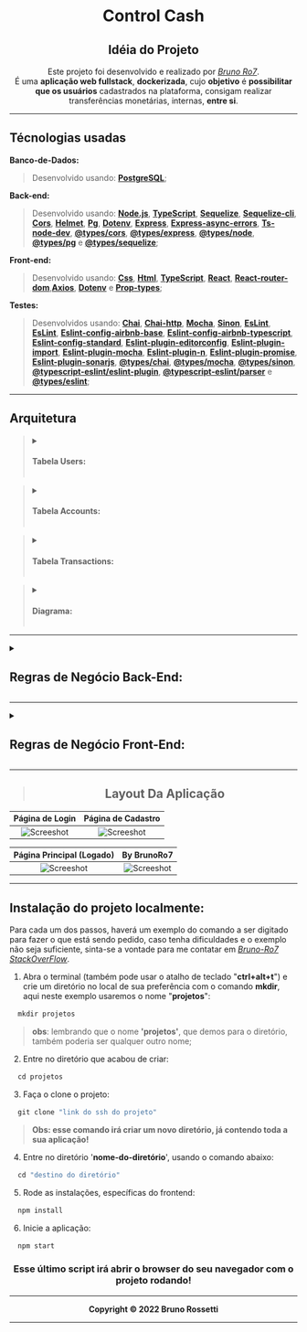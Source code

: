 <div style="display:inline_block" align="center">

  <h1><strong>Control Cash</strong></h1>

</div>

<div style="display:inline_block" align="center">
  
  <h2><strong>Idéia do Projeto</strong></h2>
 
Este projeto foi desenvolvido e realizado por _[Bruno Ro7](https://www.linkedin.com/in/brunoro7/)_.<br>
É uma **aplicação web fullstack**, **dockerizada**, cujo **objetivo** é **possibilitar que os usuários** cadastrados na plataforma, consigam realizar transferências monetárias, internas, **entre si**.

---
</div>

## **Técnologias usadas**

**Banco-de-Dados:**
> Desenvolvido usando: [**PostgreSQL**](https://www.postgresql.org/);

**Back-end:**
> Desenvolvido usando: [**Node.js**](https://nodejs.org), [**TypeScript**](https://www.typescriptlang.org/), [**Sequelize**](https://sequelize.org/), [**Sequelize-cli**](https://www.npmjs.com/package/sequelize-cli), [**Cors**](https://www.npmjs.com/package/cors), [**Helmet**](https://www.npmjs.com/package/helmet), [**Pg**](https://www.npmjs.com/package/pg), [**Dotenv**](https://www.npmjs.com/package/dotenv), [**Express**](https://www.npmjs.com/package/express), [**Express-async-errors**](https://www.npmjs.com/package/express-async-errors), [**Ts-node-dev**](https://www.npmjs.com/package/ts-node-dev), [**@types/cors**](https://www.npmjs.com/package/@types/cors), [**@types/express**](https://www.npmjs.com/package/@types/express), [**@types/node**](https://www.npmjs.com/package/@types/node), [**@types/pg**](https://www.npmjs.com/package/@types/pg) e [**@types/sequelize**](https://www.npmjs.com/package/@types/sequelize);

**Front-end:**
> Desenvolvido usando: [**Css**](https://pt.wikipedia.org/wiki/Cascading_Style_Sheets), [**Html**](https://pt.wikipedia.org/wiki/HTML), [**TypeScript**](), [**React**](https://reactjs.org/), [**React-router-dom**](https://www.npmjs.com/package/react-router-dom),[**Axios**](https://www.npmjs.com/package/axios), [**Dotenv**](https://www.npmjs.com/package/dotenv) e [**Prop-types**](https://www.npmjs.com/package/prop-types);


**Testes:**
> Desenvolvidos usando: [**Chai**](https://www.npmjs.com/package/chai), [**Chai-http**](https://www.chaijs.com/plugins/chai-http/), [**Mocha**](https://mochajs.org/), [**Sinon**](https://sinonjs.org/), [**EsLint**](https://eslint.org/), [**EsLint**](https://eslint.org/), [**Eslint-config-airbnb-base**](https://www.npmjs.com/package/eslint-config-airbnb-base), [**Eslint-config-airbnb-typescript**](https://www.npmjs.com/package/eslint-config-airbnb-typescript), [**Eslint-config-standard**](https://www.npmjs.com/package/eslint-config-standard), [**Eslint-plugin-editorconfig**](https://www.npmjs.com/package/eslint-plugin-editorconfig), [**Eslint-plugin-import**](https://www.npmjs.com/package/eslint-plugin-import), [**Eslint-plugin-mocha**](https://www.npmjs.com/package/eslint-plugin-mocha), [**Eslint-plugin-n**](https://www.npmjs.com/package/eslint-plugin-n), [**Eslint-plugin-promise**](https://www.npmjs.com/package/eslint-plugin-promise), [**Eslint-plugin-sonarjs**](https://www.npmjs.com/package/eslint-plugin-sonarjs), [**@types/chai**](https://www.npmjs.com/package/@types/chai), [**@types/mocha**](https://www.npmjs.com/package/@types/mocha), [**@types/sinon**](https://www.npmjs.com/package/@types/sinon), [**@typescript-eslint/eslint-plugin**](https://www.npmjs.com/package/@typescript-eslint/eslint-plugin), [**@typescript-eslint/parser**](https://www.npmjs.com/package/@typescript-eslint/parser) e [**@types/eslint**](https://www.npmjs.com/package/@types/eslint);

---
## **Arquitetura**

> <details>
> <summary><h4>Tabela <strong>Users</strong>:<h4></summary>
>
> - id ==> Primary-Key;
>
> - username ==> (o @ do usuário);
>
> - password ==> (com BCrypt - Hashed);
>
> - accountId ==> Foreign-Key (Accounts[id]);

</details>

> <details>
> <summary><h4>Tabela <strong>Accounts</strong>:<h4></summary>
>
> - id ==> primaryKey;
>
> - balance ==> No cadastro o valor é R$ 100,00;

</details>

> <details>
> <summary><h4>Tabela <strong>Transactions</strong>:<h4></summary>
>
> - id ==> PrimaryKey;
>
> - debitedAccountId ==> Foreign-Key (Accounts[id]);
>
> - creditedAccountId ==> Foreign-Key(Accounts[id]);
>
> - value ==> Total da transferência;
>
> - createdAt ==> Data de realização;

</details>

> <details>
> <summary><h4><strong>Diagrama</strong>:<h4></summary>
>
> <img src="./digram.png" alt="É uma imagem em diagrama, descrevendo a arquitetura das tabelas de users, accounts e transactions." />

</details>

---
<details>
<summary>

## **Regras de Negócio Back-End:**
</summary>

- [X] **1.** Qualquer pessoa deverá poder fazer parte, para isso, basta **realizar o cadastro** informando **"username"** e **"password"**.
- [X] **2.** Deve-se garantir que cada **"username"** seja **único** e composto por, **pelo menos, 3 caracteres**.
- [X] **3.** Deve-se garantir que a **"password"** seja composta por **pelo menos 8 caracteres**, **um número** e **uma letra maiúscula**. **Obs**: Lembre-se que ela deverá ser **"hashada"** ao ser armazenada no banco.
- [X] **4.** Durante o processo de **cadastro de um novo usuário**, sua respectiva conta deverá ser criada automaticamente na **tabela Accounts** com um **Balance de R$ 100,00**. **Obs**: É importante ressaltar que **caso ocorra algum problema** e o usuário não seja criado, a **tabela Accounts não deverá ser afetada**.
- [ ] **5.** Todo usuário deverá conseguir logar na aplicação informando username e password. Caso o **login seja bem-sucedido**, um **token JWT (com 24h de validade)** deverá ser fornecido.
- [X] **6.** Todo **usuário logado** (ou seja, que apresente um token válido) deverá ser capaz de visualizar **seu próprio balance atual**. Um **usuário A não pode visualizar o balance de um usuário B**, por exemplo.
- [ ] **7.** Todo **usuário logado** (ou seja, que apresente um token válido) deverá ser capaz de realizar um **cash-out** informando o **"username" do usuário** que sofrerá o **cash-in**, caso apresente **balance suficiente** para isso. Atente-se ao fato de que um usuário não deverá ter a possibilidade de realizar uma transferência para si mesmo.
- [ ] **8.** Toda nova **transação bem-sucedida** deverá ser registrada na **tabela Transactions**. Em **casos de falhas** transacionais, a **tabela Transactions não deverá ser afetada**.
- [ ] **9.** Todo **usuário logado** (ou seja, que apresente um token válido) deverá ser capaz de **visualizar as transações financeiras (cash-out e cash-in) que participou**. Caso o usuário não tenha participado de uma determinada transação, ele nunca poderá ter acesso à ela.
- [ ] **10.** Todo **usuário logado** (ou seja, que apresente um token válido) deverá ser capaz de **filtrar as transações** financeiras que participou por:
  - [ ] **-** **Data de realização** da transação;
  - [ ] **-** Transações de **cash-out**;
  - [ ] **-** Transações de **cash-in**;

</details>

---
<details>
<summary>

## **Regras de Negócio Front-End:**
</summary>

- [ ] **1.** Página para realizar o cadastro informando **"username"** e **"password"**.
- [ ] **2.** Página para realizar o login informando **"username"** e **"password"**.
- [ ] **3.** Com o **usuário logado**, a **Página Principal** deve apresentar:
  - [ ] **-** Balance atual (Saldo em conta) do usuário;
  - [ ] **-** Seção voltada à realização de transferências para outros usuários, a partir do username de quem sofrerá o cash-in;
  - [ ] **-** Tabela com os detalhes de todas as transações que o usuário participou;
  - [ ] **-** Mecanismo para filtrar a tabela por data de transação e/ou transações do tipo cash-in/cash-out;
  - [ ] **-** Botão para realizar o log-out;

</details>

---
<div  width="70vh" heigth="50vh" style="display:inline_block" align="center">

> ## **Layout Da Aplicação**

**Página de Login**  |  **Página de Cadastro**    
:-------------------------:|:-------------------------:
![Screeshot]()  |  ![Screeshot]()

**Página Principal (Logado)**  |  **By BrunoRo7**    
:-------------------------:|:-------------------------:
![Screeshot]()  |  ![Screeshot]()
<!-- https://avatars.githubusercontent.com/u/80050586?v=4 -->

---
</div>

## **Instalação do projeto localmente:**
 
Para cada um dos passos, haverá um exemplo do comando a ser digitado para fazer o que está sendo pedido, caso tenha dificuldades e o exemplo não seja suficiente, sinta-se a vontade para me contatar em _[Bruno-Ro7 StackOverFlow](https://stackoverflow.com/users/20140542/bruno-rossetti)_.

1. Abra o terminal (também pode usar o atalho de teclado "**ctrl+alt+t**") e crie um diretório no local de sua preferência com o comando **mkdir**, aqui neste exemplo usaremos o nome "**projetos**":
```javascript
  mkdir projetos
```
> **obs**: lembrando que o nome **'projetos'**, que demos para o diretório, também poderia ser qualquer outro nome;

2. Entre no diretório que acabou de criar:
```javascript
  cd projetos
```

3. Faça o clone o projeto:
```javascript
  git clone "link do ssh do projeto"
```
> **Obs: esse comando irá criar um novo diretório, já contendo toda a sua aplicação!**

4. Entre no diretório '**nome-do-diretório**', usando o comando abaixo:
```javascript
  cd "destino do diretório"
```

5. Rode as instalações, específicas do frontend:
```javascript
  npm install
```

6. Inicie a aplicação:
```javascript
  npm start
```

<div style="display:inline_block" align="center">

### **Esse último script irá abrir o browser do seu navegador com o projeto rodando!**

---
</div>

<div style="display:inline_block" align="center">

**Copyright © 2022 Bruno Rossetti**

---
</div>